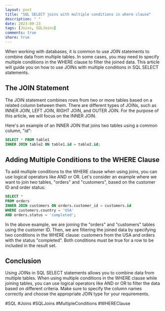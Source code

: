 ```yaml
---
layout: post
title: "SQL SELECT joins with multiple conditions in where clause"
description: " "
date: 2023-09-23
tags: [Joins, SQLJoins]
comments: true
share: true
---
```


When working with databases, it is common to use JOIN statements to combine data from multiple tables. In some cases, you may need to specify multiple conditions in the WHERE clause to filter the joined data. This article will guide you on how to use JOINs with multiple conditions in SQL SELECT statements.

## The JOIN Statement

The JOIN statement combines rows from two or more tables based on a related column between them. There are different types of JOINs, such as INNER JOIN, LEFT JOIN, RIGHT JOIN, and OUTER JOIN. For the purpose of this article, we will focus on the INNER JOIN.

Here's an example of an INNER JOIN that joins two tables using a common column, "id":

```sql
SELECT * FROM table1
INNER JOIN table2 ON table1.id = table2.id;
```

## Adding Multiple Conditions to the WHERE Clause

To add multiple conditions to the WHERE clause when using joins, you can use logical operators like AND or OR. Let's consider an example where we want to join two tables, "orders" and "customers", based on the customer ID and order status:

```sql
SELECT *
FROM orders
INNER JOIN customers ON orders.customer_id = customers.id
WHERE customers.country = 'USA'
AND orders.status = 'completed';
```

In the above example, we are joining the "orders" and "customers" tables using the customer ID. Then, we are filtering the joined data by specifying two conditions in the WHERE clause: customers from the USA and orders with the status "completed". Both conditions must be true for a row to be included in the result set.

## Conclusion

Using JOINs in SQL SELECT statements allows you to combine data from multiple tables. When using multiple conditions in the WHERE clause while joining tables, you can use logical operators like AND or OR to filter the data based on different criteria. Make sure to specify the column names correctly and choose the appropriate JOIN type for your requirements.

#SQL #Joins #SQLJoins #MultipleConditions #WHEREClause